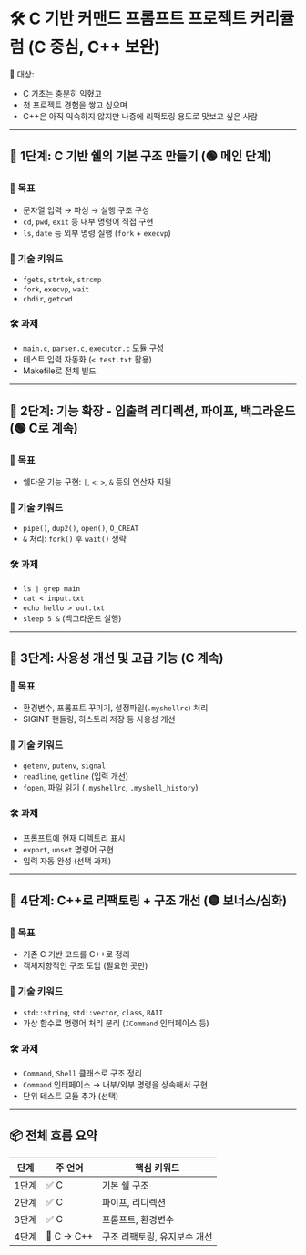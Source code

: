 # 🛠️ C 기반 커맨드 프롬프트 프로젝트 커리큘럼 (C 중심, C++ 보완)

🎯 대상:
- C 기초는 충분히 익혔고
- 첫 프로젝트 경험을 쌓고 싶으며
- C++은 아직 익숙하지 않지만 나중에 리팩토링 용도로 맛보고 싶은 사람

---

## 🔹 1단계: C 기반 쉘의 기본 구조 만들기 (🟢 메인 단계)

### 🎯 목표
- 문자열 입력 → 파싱 → 실행 구조 구성
- `cd`, `pwd`, `exit` 등 내부 명령어 직접 구현
- `ls`, `date` 등 외부 명령 실행 (`fork` + `execvp`)

### 🧩 기술 키워드
- `fgets`, `strtok`, `strcmp`
- `fork`, `execvp`, `wait`
- `chdir`, `getcwd`

### 🛠 과제
- `main.c`, `parser.c`, `executor.c` 모듈 구성
- 테스트 입력 자동화 (`< test.txt` 활용)
- Makefile로 전체 빌드

---

## 🔹 2단계: 기능 확장 - 입출력 리디렉션, 파이프, 백그라운드 (🟢 C로 계속)

### 🎯 목표
- 쉘다운 기능 구현: `|`, `<`, `>`, `&` 등의 연산자 지원

### 🧩 기술 키워드
- `pipe()`, `dup2()`, `open()`, `O_CREAT`
- `&` 처리: `fork()` 후 `wait()` 생략

### 🛠 과제
- `ls | grep main`
- `cat < input.txt`
- `echo hello > out.txt`
- `sleep 5 &` (백그라운드 실행)

---

## 🔹 3단계: 사용성 개선 및 고급 기능 (C 계속)

### 🎯 목표
- 환경변수, 프롬프트 꾸미기, 설정파일(`.myshellrc`) 처리
- SIGINT 핸들링, 히스토리 저장 등 사용성 개선

### 🧩 기술 키워드
- `getenv`, `putenv`, `signal`
- `readline`, `getline` (입력 개선)
- `fopen`, 파일 읽기 (`.myshellrc`, `.myshell_history`)

### 🛠 과제
- 프롬프트에 현재 디렉토리 표시
- `export`, `unset` 명령어 구현
- 입력 자동 완성 (선택 과제)

---

## 🔹 4단계: C++로 리팩토링 + 구조 개선 (🟡 보너스/심화)

### 🎯 목표
- 기존 C 기반 코드를 C++로 정리
- 객체지향적인 구조 도입 (필요한 곳만)

### 🧩 기술 키워드
- `std::string`, `std::vector`, `class`, `RAII`
- 가상 함수로 명령어 처리 분리 (`ICommand` 인터페이스 등)

### 🛠 과제
- `Command`, `Shell` 클래스로 구조 정리
- `Command` 인터페이스 → 내부/외부 명령을 상속해서 구현
- 단위 테스트 모듈 추가 (선택)

---

## 📦 전체 흐름 요약

| 단계 | 주 언어 | 핵심 키워드 |
|------|---------|-------------|
| 1단계 | ✅ C | 기본 쉘 구조 |
| 2단계 | ✅ C | 파이프, 리디렉션 |
| 3단계 | ✅ C | 프롬프트, 환경변수 |
| 4단계 | 🔁 C → C++ | 구조 리팩토링, 유지보수 개선 |